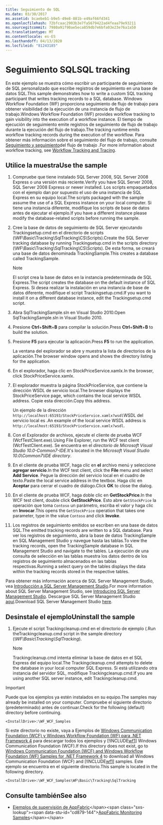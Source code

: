 ```yaml
---
title: Seguimiento de SQL
ms.date: 03/30/2017
ms.assetid: bcaebeb1-b9e5-49e8-881b-e49af66fd341
ms.openlocfilehash: 72bfcaac2903b3e7fa5679422ad4feaa79e93211
ms.sourcegitcommit: 7980a91f90ae5eca859db7e6bfa03e23e76a1a50
ms.translationtype: MT
ms.contentlocale: es-ES
ms.lasthandoff: 04/13/2020
ms.locfileid: "81243185"
---
```

# <a name="sql-tracking"></a><span data-ttu-id="cd879-102">Seguimiento SQL</span><span class="sxs-lookup"><span data-stu-id="cd879-102">SQL tracking</span></span>

<span data-ttu-id="cd879-103">En este ejemplo se muestra cómo escribir un participante de seguimiento de SQL personalizado que escribe registros de seguimiento en una base de datos SQL.</span><span class="sxs-lookup"><span data-stu-id="cd879-103">This sample demonstrates how to write a custom SQL tracking participant that writes tracking records to a SQL database.</span></span> <span data-ttu-id="cd879-104">Windows Workflow Foundation (WF) proporciona seguimiento de flujo de trabajo para obtener visibilidad de la ejecución de una instancia de flujo de trabajo.</span><span class="sxs-lookup"><span data-stu-id="cd879-104">Windows Workflow Foundation (WF) provides workflow tracking to gain visibility into the execution of a workflow instance.</span></span> <span data-ttu-id="cd879-105">El tiempo de ejecución de seguimiento emite registros de seguimiento de flujo de trabajo durante la ejecución del flujo de trabajo.</span><span class="sxs-lookup"><span data-stu-id="cd879-105">The tracking runtime emits workflow tracking records during the execution of the workflow.</span></span> <span data-ttu-id="cd879-106">Para obtener más información sobre el seguimiento del flujo de trabajo, consulte [Seguimiento y seguimiento](../workflow-tracking-and-tracing.md)del flujo de trabajo .</span><span class="sxs-lookup"><span data-stu-id="cd879-106">For more information about workflow tracking, see [Workflow Tracking and Tracing](../workflow-tracking-and-tracing.md).</span></span>

## <a name="use-the-sample"></a><span data-ttu-id="cd879-107">Utilice la muestra</span><span class="sxs-lookup"><span data-stu-id="cd879-107">Use the sample</span></span>

1. <span data-ttu-id="cd879-108">Compruebe que tiene instalado SQL Server 2008, SQL Server 2008 Express o una versión más reciente.</span><span class="sxs-lookup"><span data-stu-id="cd879-108">Verify you have SQL Server 2008, SQL Server 2008 Express or newer installed.</span></span> <span data-ttu-id="cd879-109">Los scripts empaquetados con el ejemplo dan por supuesto el uso de una instancia de SQL Express en su equipo local.</span><span class="sxs-lookup"><span data-stu-id="cd879-109">The scripts packaged with the sample assume the use of a SQL Express instance on your local computer.</span></span> <span data-ttu-id="cd879-110">Si tiene una instancia diferente, modifique los scripts de base de datos antes de ejecutar el ejemplo.</span><span class="sxs-lookup"><span data-stu-id="cd879-110">If you have a different instance please modify the database-related scripts before running the sample.</span></span>

2. <span data-ttu-id="cd879-111">Cree la base de datos de seguimiento de SQL Server ejecutando Trackingsetup.cmd en el directorio de scripts (\WF\Basic\Tracking\SqlTracking\CS\Scripts).</span><span class="sxs-lookup"><span data-stu-id="cd879-111">Create the SQL Server tracking database by running Trackingsetup.cmd in the scripts directory (\WF\Basic\Tracking\SqlTracking\CS\Scripts).</span></span> <span data-ttu-id="cd879-112">De esta forma, se creará una base de datos denominada TrackingSample.</span><span class="sxs-lookup"><span data-stu-id="cd879-112">This creates a database called TrackingSample.</span></span>

   > [!NOTE]
   > <span data-ttu-id="cd879-113">El script crea la base de datos en la instancia predeterminada de SQL Express.</span><span class="sxs-lookup"><span data-stu-id="cd879-113">The script creates the database on the default instance of SQL Express.</span></span> <span data-ttu-id="cd879-114">Si desea realizar la instalación en una instancia de base de datos diferente, modifique el script Trackingsetup.cmd.</span><span class="sxs-lookup"><span data-stu-id="cd879-114">If you want to install it on a different database instance, edit the Trackingsetup.cmd script.</span></span>

3. <span data-ttu-id="cd879-115">Abra SqlTrackingSample.sln en Visual Studio 2010.</span><span class="sxs-lookup"><span data-stu-id="cd879-115">Open SqlTrackingSample.sln in Visual Studio 2010.</span></span>

4. <span data-ttu-id="cd879-116">Presione **Ctrl**+**Shift**+**B** para compilar la solución.</span><span class="sxs-lookup"><span data-stu-id="cd879-116">Press **Ctrl**+**Shift**+**B** to build the solution.</span></span>

5. <span data-ttu-id="cd879-117">Presione **F5** para ejecutar la aplicación.</span><span class="sxs-lookup"><span data-stu-id="cd879-117">Press **F5** to run the application.</span></span>

   <span data-ttu-id="cd879-118">La ventana del explorador se abre y muestra la lista de directorios de la aplicación.</span><span class="sxs-lookup"><span data-stu-id="cd879-118">The browser window opens and shows the directory listing for the application.</span></span>

6. <span data-ttu-id="cd879-119">En el explorador, haga clic en StockPriceService.xamlx.</span><span class="sxs-lookup"><span data-stu-id="cd879-119">In the browser, click StockPriceService.xamlx.</span></span>

7. <span data-ttu-id="cd879-120">El explorador muestra la página StockPriceService, que contiene la dirección WSDL de servicio local.</span><span class="sxs-lookup"><span data-stu-id="cd879-120">The browser displays the StockPriceService page, which contains the local service WSDL address.</span></span> <span data-ttu-id="cd879-121">Copie esta dirección.</span><span class="sxs-lookup"><span data-stu-id="cd879-121">Copy this address.</span></span>

   <span data-ttu-id="cd879-122">Un ejemplo de la dirección `http://localhost:65193/StockPriceService.xamlx?wsdl`WSDL del servicio local es .</span><span class="sxs-lookup"><span data-stu-id="cd879-122">An example of the local service WSDL address is `http://localhost:65193/StockPriceService.xamlx?wsdl`.</span></span>

8. <span data-ttu-id="cd879-123">Con el Explorador de archivos, ejecute el cliente de prueba WCF (WcfTestClient.exe).</span><span class="sxs-lookup"><span data-stu-id="cd879-123">Using File Explorer, run the WCF test client (WcfTestClient.exe).</span></span> <span data-ttu-id="cd879-124">Se encuentra en el *directorio de Microsoft Visual Studio 10.0-Common7-IDE*.</span><span class="sxs-lookup"><span data-stu-id="cd879-124">It's located in the *Microsoft Visual Studio 10.0\Common7\IDE directory*.</span></span>

9. <span data-ttu-id="cd879-125">En el cliente de prueba WCF, haga clic en **el** archivo menú y seleccione **agregar servicio**.</span><span class="sxs-lookup"><span data-stu-id="cd879-125">In the WCF test client, click the **File** menu and select **Add Service**.</span></span> <span data-ttu-id="cd879-126">Pegue la dirección del servicio local en el cuadro de texto.</span><span class="sxs-lookup"><span data-stu-id="cd879-126">Paste the local service address in the textbox.</span></span> <span data-ttu-id="cd879-127">Haga clic en **Aceptar** para cerrar el cuadro de diálogo.</span><span class="sxs-lookup"><span data-stu-id="cd879-127">Click **OK** to close the dialog.</span></span>

10. <span data-ttu-id="cd879-128">En el cliente de prueba WCF, haga doble clic en **GetStockPrice**.</span><span class="sxs-lookup"><span data-stu-id="cd879-128">In the WCF test client, double click **GetStockPrice**.</span></span> <span data-ttu-id="cd879-129">Esto abre `GetStockPrice` la operación que toma `Contoso` un parámetro, escriba el valor y haga clic en **Invocar**.</span><span class="sxs-lookup"><span data-stu-id="cd879-129">This opens the `GetStockPrice` operation that takes one parameter, type in the value `Contoso` and click **Invoke**.</span></span>

11. <span data-ttu-id="cd879-130">Los registros de seguimiento emitidos se escriben en una base de datos SQL.</span><span class="sxs-lookup"><span data-stu-id="cd879-130">The emitted tracking records are written to a SQL database.</span></span> <span data-ttu-id="cd879-131">Para ver los registros de seguimiento, abra la base de datos TrackingSample en SQL Management Studio y navegue hasta las tablas.</span><span class="sxs-lookup"><span data-stu-id="cd879-131">To view the tracking records, open the TrackingSample database in SQL Management Studio and navigate to the tables.</span></span> <span data-ttu-id="cd879-132">La ejecución de una consulta de selección en las tablas muestra los datos dentro de los registros de seguimiento almacenados en las tablas respectivas.</span><span class="sxs-lookup"><span data-stu-id="cd879-132">Running a select query on the tables displays the data within the tracking records stored in the respective tables.</span></span>

   <span data-ttu-id="cd879-133">Para obtener más información acerca de SQL Server Management Studio, vea [Introducción a SQL Server Management Studio](/sql/ssms/sql-server-management-studio-ssms).</span><span class="sxs-lookup"><span data-stu-id="cd879-133">For more information about SQL Server Management Studio, see [Introducing SQL Server Management Studio](/sql/ssms/sql-server-management-studio-ssms).</span></span> <span data-ttu-id="cd879-134">Descargue SQL Server Management Studio [aquí](https://aka.ms/ssmsfullsetup).</span><span class="sxs-lookup"><span data-stu-id="cd879-134">Download SQL Server Management Studio [here](https://aka.ms/ssmsfullsetup).</span></span>

## <a name="uninstall-the-sample"></a><span data-ttu-id="cd879-135">Desinstale el ejemplo</span><span class="sxs-lookup"><span data-stu-id="cd879-135">Uninstall the sample</span></span>

1. <span data-ttu-id="cd879-136">Ejecute el script Trackingcleanup.cmd en el directorio de ejemplo (*.*</span><span class="sxs-lookup"><span data-stu-id="cd879-136">Run theTrackingcleanup.cmd script in the sample directory (*\WF\Basic\Tracking\SqlTracking*).</span></span>

    > [!NOTE]
    > <span data-ttu-id="cd879-137">Trackingcleanup.cmd intenta eliminar la base de datos en el SQL Express del equipo local.</span><span class="sxs-lookup"><span data-stu-id="cd879-137">The Trackingcleanup.cmd attempts to delete the database in your local computer SQL Express.</span></span> <span data-ttu-id="cd879-138">Si está utilizando otra instancia del servidor SQL, modifique Trackingcleanup.cmd.</span><span class="sxs-lookup"><span data-stu-id="cd879-138">If you are using another SQL server instance, edit Trackingcleanup.cmd.</span></span>

> [!IMPORTANT]
> <span data-ttu-id="cd879-139">Puede que los ejemplos ya estén instalados en su equipo.</span><span class="sxs-lookup"><span data-stu-id="cd879-139">The samples may already be installed on your computer.</span></span> <span data-ttu-id="cd879-140">Compruebe el siguiente directorio (predeterminado) antes de continuar.</span><span class="sxs-lookup"><span data-stu-id="cd879-140">Check for the following (default) directory before continuing.</span></span>
>
> `<InstallDrive>:\WF_WCF_Samples`
>
> <span data-ttu-id="cd879-141">Si este directorio no existe, vaya a Ejemplos de [Windows Communication Foundation (WCF) y Windows Workflow Foundation (WF) para .NET Framework 4](https://www.microsoft.com/download/details.aspx?id=21459) para descargar todos los ejemplos y [!INCLUDE[wf1](../../../../includes/wf1-md.md)] Windows Communication Foundation (WCF).</span><span class="sxs-lookup"><span data-stu-id="cd879-141">If this directory does not exist, go to [Windows Communication Foundation (WCF) and Windows Workflow Foundation (WF) Samples for .NET Framework 4](https://www.microsoft.com/download/details.aspx?id=21459) to download all Windows Communication Foundation (WCF) and [!INCLUDE[wf1](../../../../includes/wf1-md.md)] samples.</span></span> <span data-ttu-id="cd879-142">Este ejemplo se encuentra en el siguiente directorio.</span><span class="sxs-lookup"><span data-stu-id="cd879-142">This sample is located in the following directory.</span></span>
>
> `<InstallDrive>:\WF_WCF_Samples\WF\Basic\Tracking\SqlTracking`

## <a name="see-also"></a><span data-ttu-id="cd879-143">Consulte también</span><span class="sxs-lookup"><span data-stu-id="cd879-143">See also</span></span>

- <span data-ttu-id="cd879-144">[Ejemplos de supervisión de AppFabric](https://docs.microsoft.com/previous-versions/appfabric/ff383407(v=azure.10))</span><span class="sxs-lookup"><span data-stu-id="cd879-144">[AppFabric Monitoring Samples](https://docs.microsoft.com/previous-versions/appfabric/ff383407(v=azure.10))</span></span>
